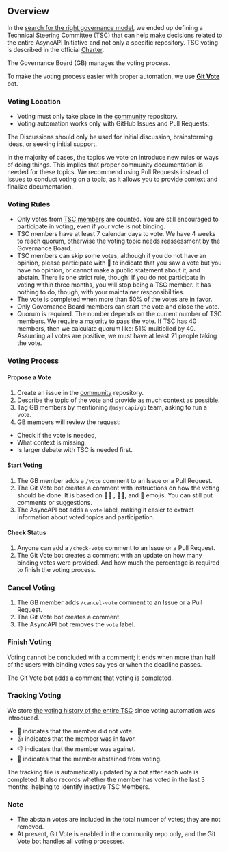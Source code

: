 ## Overview

In the [search for the right governance model](https://www.asyncapi.com/blog/governance-motivation), we ended up defining a Technical Steering Committee (TSC) that can help make decisions related to the entire AsyncAPI Initiative and not only a specific repository. TSC voting is described in the official [Charter](CHARTER.md#4-tsc-voting). 

The Governance Board (GB) manages the voting process.

To make the voting process easier with proper automation, we use [**Git Vote**](https://github.com/cncf/gitvote) bot.

### Voting Location

- Voting must only take place in the [community](https://github.com/asyncapi/community) repository.
- Voting automation works only with GitHub Issues and Pull Requests.

The Discussions should only be used for initial discussion, brainstorming ideas, or seeking initial support.

In the majority of cases, the topics we vote on introduce new rules or ways of doing things. This implies that proper community documentation is needed for these topics. We recommend using Pull Requests instead of Issues to conduct voting on a topic, as it allows you to provide context and finalize documentation.

### Voting Rules

- Only votes from [TSC members](https://www.asyncapi.com/community/tsc) are counted. You are still encouraged to participate in voting, even if your vote is not binding.
- TSC members have at least 7 calendar days to vote. We have 4 weeks to reach quorum, otherwise the voting topic needs reassessment by the Governance Board.
- TSC members can skip some votes, although if you do not have an opinion, please participate with 👀 to indicate that you saw a vote but you have no opinion, or cannot make a public statement about it, and abstain. There is one strict rule, though: if you do not participate in voting within three months, you will stop being a TSC member. It has nothing to do, though, with your maintainer responsibilities.
- The vote is completed when more than 50% of the votes are in favor.
- Only Governance Board members can start the vote and close the vote.
- Quorum is required. The number depends on the current number of TSC members. We require a majority to pass the vote. If TSC has 40 members, then we calculate quorum like: 51% multiplied by 40. Assuming all votes are positive, we must have at least 21 people taking the vote.

### Voting Process

#### Propose a Vote

1. Create an issue in the [community](https://github.com/asyncapi/community) repository.
2. Describe the topic of the vote and provide as much context as possible.
3. Tag GB members by mentioning `@asyncapi/gb` team, asking to run a vote.
4. GB members will review the request:
 - Check if the vote is needed,
 - What context is missing,
 - Is larger debate with TSC is needed first.

#### Start Voting

1. The GB member adds a `/vote` comment to an Issue or a Pull Request.
2. The Git Vote bot creates a comment with instructions on how the voting should be done. It is based on 👍🏼 , 👎🏼, and 👀 emojis. You can still put comments or suggestions.
3. The AsyncAPI bot adds a `vote` label, making it easier to extract information about voted topics and participation.

#### Check Status

1. Anyone can add a `/check-vote` comment to an Issue or a Pull Request.
2. The Git Vote bot creates a comment with an update on how many binding votes were provided. And how much the percentage is required to finish the voting process.

### Cancel Voting

1. The GB member adds `/cancel-vote` comment to an Issue or a Pull Request.
2. The Git Vote bot creates a comment.
3. The AsyncAPI bot removes the `vote` label.

### Finish Voting

Voting cannot be concluded with a comment; it ends when more than half of the users with binding votes say yes or when the deadline passes.

The Git Vote bot adds a comment that voting is completed.

### Tracking Voting

We store [the voting history of the entire TSC](TSC_VOTING_OVERVIEW.md) since voting automation was introduced.

- 🔕 indicates that the member did not vote.
- 👍 indicates that the member was in favor.
- 👎 indicates that the member was against.
- 👀 indicates that the member abstained from voting.

The tracking file is automatically updated by a bot after each vote is completed. It also records whether the member has voted in the last 3 months, helping to identify inactive TSC Members.

### Note

- The abstain votes are included in the total number of votes; they are not removed.
- At present, Git Vote is enabled in the community repo only, and the Git Vote bot handles all voting processes.
